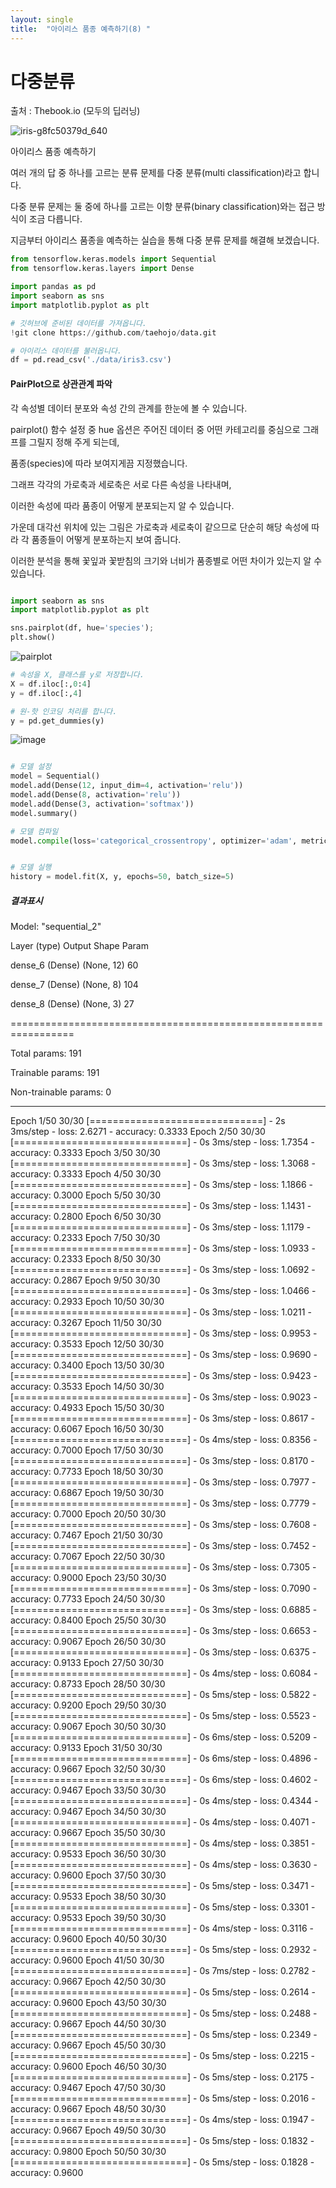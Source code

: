 ```yaml
---
layout: single
title:  "아이리스 품종 예측하기(8) "
---
```


# 다중분류

출처 : Thebook.io (모두의 딥러닝)



![iris-g8fc50379d_640](https://github.com/jasminherb/jasminherb.github.io/assets/133365586/dd20737f-94eb-4610-95d1-268879b3517c)



아이리스 품종 예측하기

여러 개의 답 중 하나를 고르는 분류 문제를 다중 분류(multi classification)라고 합니다. 

다중 분류 문제는 둘 중에 하나를 고르는 이항 분류(binary classification)와는 접근 방식이 조금 다릅니다. 

지금부터 아이리스 품종을 예측하는 실습을 통해 다중 분류 문제를 해결해 보겠습니다.

```python
from tensorflow.keras.models import Sequential
from tensorflow.keras.layers import Dense

import pandas as pd
import seaborn as sns
import matplotlib.pyplot as plt

# 깃허브에 준비된 데이터를 가져옵니다.
!git clone https://github.com/taehojo/data.git

# 아이리스 데이터를 불러옵니다.
df = pd.read_csv('./data/iris3.csv')
```


#### PairPlot으로 상관관계 파악

각 속성별 데이터 분포와 속성 간의 관계를 한눈에 볼 수 있습니다. 

pairplot() 함수 설정 중 hue 옵션은 주어진 데이터 중 어떤 카테고리를 중심으로 그래프를 그릴지 정해 주게 되는데,

품종(species)에 따라 보여지게끔 지정했습니다. 

그래프 각각의 가로축과 세로축은 서로 다른 속성을 나타내며, 

이러한 속성에 따라 품종이 어떻게 분포되는지 알 수 있습니다. 

가운데 대각선 위치에 있는 그림은 가로축과 세로축이 같으므로 단순히 해당 속성에 따라 각 품종들이 어떻게 분포하는지 보여 줍니다. 

이러한 분석을 통해 꽃잎과 꽃받침의 크기와 너비가 품종별로 어떤 차이가 있는지 알 수 있습니다.

```python

import seaborn as sns
import matplotlib.pyplot as plt

sns.pairplot(df, hue='species'); 
plt.show()

```

![pairplot](https://github.com/jasminherb/jasminherb.github.io/assets/133365586/e7d6951d-2796-48f3-b801-c3699b70f7d1)




```python
# 속성을 X, 클래스를 y로 저장합니다.
X = df.iloc[:,0:4]
y = df.iloc[:,4]

# 원-핫 인코딩 처리를 합니다.
y = pd.get_dummies(y)
```
![image](https://github.com/jasminherb/jasminherb.github.io/assets/133365586/5544af2a-5029-487d-9496-a3e604ca31d0)



```python

# 모델 설정
model = Sequential()
model.add(Dense(12, input_dim=4, activation='relu'))
model.add(Dense(8, activation='relu'))
model.add(Dense(3, activation='softmax'))
model.summary()

# 모델 컴파일
model.compile(loss='categorical_crossentropy', optimizer='adam', metrics=['accuracy'])


# 모델 실행
history = model.fit(X, y, epochs=50, batch_size=5)

```

##### 결과표시

Model: "sequential_2"


 Layer (type)                Output Shape              Param   

 dense_6 (Dense)             (None, 12)                60        
                                                                 
 dense_7 (Dense)             (None, 8)                 104       
                                                                 
 dense_8 (Dense)             (None, 3)                 27        
                                                                 
=================================================================

Total params: 191

Trainable params: 191

Non-trainable params: 0

_________________________________________________________________

Epoch 1/50
30/30 [==============================] - 2s 3ms/step - loss: 2.6271 - accuracy: 0.3333
Epoch 2/50
30/30 [==============================] - 0s 3ms/step - loss: 1.7354 - accuracy: 0.3333
Epoch 3/50
30/30 [==============================] - 0s 3ms/step - loss: 1.3068 - accuracy: 0.3333
Epoch 4/50
30/30 [==============================] - 0s 3ms/step - loss: 1.1866 - accuracy: 0.3000
Epoch 5/50
30/30 [==============================] - 0s 3ms/step - loss: 1.1431 - accuracy: 0.2800
Epoch 6/50
30/30 [==============================] - 0s 3ms/step - loss: 1.1179 - accuracy: 0.2333
Epoch 7/50
30/30 [==============================] - 0s 3ms/step - loss: 1.0933 - accuracy: 0.2333
Epoch 8/50
30/30 [==============================] - 0s 3ms/step - loss: 1.0692 - accuracy: 0.2867
Epoch 9/50
30/30 [==============================] - 0s 3ms/step - loss: 1.0466 - accuracy: 0.2933
Epoch 10/50
30/30 [==============================] - 0s 3ms/step - loss: 1.0211 - accuracy: 0.3267
Epoch 11/50
30/30 [==============================] - 0s 3ms/step - loss: 0.9953 - accuracy: 0.3533
Epoch 12/50
30/30 [==============================] - 0s 3ms/step - loss: 0.9690 - accuracy: 0.3400
Epoch 13/50
30/30 [==============================] - 0s 3ms/step - loss: 0.9423 - accuracy: 0.3533
Epoch 14/50
30/30 [==============================] - 0s 3ms/step - loss: 0.9023 - accuracy: 0.4933
Epoch 15/50
30/30 [==============================] - 0s 3ms/step - loss: 0.8617 - accuracy: 0.6067
Epoch 16/50
30/30 [==============================] - 0s 4ms/step - loss: 0.8356 - accuracy: 0.7000
Epoch 17/50
30/30 [==============================] - 0s 3ms/step - loss: 0.8170 - accuracy: 0.7733
Epoch 18/50
30/30 [==============================] - 0s 3ms/step - loss: 0.7977 - accuracy: 0.6867
Epoch 19/50
30/30 [==============================] - 0s 3ms/step - loss: 0.7779 - accuracy: 0.7000
Epoch 20/50
30/30 [==============================] - 0s 3ms/step - loss: 0.7608 - accuracy: 0.7467
Epoch 21/50
30/30 [==============================] - 0s 3ms/step - loss: 0.7452 - accuracy: 0.7067
Epoch 22/50
30/30 [==============================] - 0s 3ms/step - loss: 0.7305 - accuracy: 0.9000
Epoch 23/50
30/30 [==============================] - 0s 3ms/step - loss: 0.7090 - accuracy: 0.7733
Epoch 24/50
30/30 [==============================] - 0s 3ms/step - loss: 0.6885 - accuracy: 0.8400
Epoch 25/50
30/30 [==============================] - 0s 3ms/step - loss: 0.6653 - accuracy: 0.9067
Epoch 26/50
30/30 [==============================] - 0s 3ms/step - loss: 0.6375 - accuracy: 0.9133
Epoch 27/50
30/30 [==============================] - 0s 4ms/step - loss: 0.6084 - accuracy: 0.8733
Epoch 28/50
30/30 [==============================] - 0s 5ms/step - loss: 0.5822 - accuracy: 0.9200
Epoch 29/50
30/30 [==============================] - 0s 5ms/step - loss: 0.5523 - accuracy: 0.9067
Epoch 30/50
30/30 [==============================] - 0s 6ms/step - loss: 0.5209 - accuracy: 0.9133
Epoch 31/50
30/30 [==============================] - 0s 6ms/step - loss: 0.4896 - accuracy: 0.9667
Epoch 32/50
30/30 [==============================] - 0s 6ms/step - loss: 0.4602 - accuracy: 0.9467
Epoch 33/50
30/30 [==============================] - 0s 4ms/step - loss: 0.4344 - accuracy: 0.9467
Epoch 34/50
30/30 [==============================] - 0s 4ms/step - loss: 0.4071 - accuracy: 0.9667
Epoch 35/50
30/30 [==============================] - 0s 4ms/step - loss: 0.3851 - accuracy: 0.9533
Epoch 36/50
30/30 [==============================] - 0s 4ms/step - loss: 0.3630 - accuracy: 0.9600
Epoch 37/50
30/30 [==============================] - 0s 5ms/step - loss: 0.3471 - accuracy: 0.9533
Epoch 38/50
30/30 [==============================] - 0s 5ms/step - loss: 0.3301 - accuracy: 0.9533
Epoch 39/50
30/30 [==============================] - 0s 4ms/step - loss: 0.3116 - accuracy: 0.9600
Epoch 40/50
30/30 [==============================] - 0s 5ms/step - loss: 0.2932 - accuracy: 0.9600
Epoch 41/50
30/30 [==============================] - 0s 7ms/step - loss: 0.2782 - accuracy: 0.9667
Epoch 42/50
30/30 [==============================] - 0s 5ms/step - loss: 0.2614 - accuracy: 0.9600
Epoch 43/50
30/30 [==============================] - 0s 5ms/step - loss: 0.2488 - accuracy: 0.9667
Epoch 44/50
30/30 [==============================] - 0s 5ms/step - loss: 0.2349 - accuracy: 0.9667
Epoch 45/50
30/30 [==============================] - 0s 5ms/step - loss: 0.2215 - accuracy: 0.9600
Epoch 46/50
30/30 [==============================] - 0s 5ms/step - loss: 0.2175 - accuracy: 0.9467
Epoch 47/50
30/30 [==============================] - 0s 5ms/step - loss: 0.2016 - accuracy: 0.9667
Epoch 48/50
30/30 [==============================] - 0s 4ms/step - loss: 0.1947 - accuracy: 0.9667
Epoch 49/50
30/30 [==============================] - 0s 5ms/step - loss: 0.1832 - accuracy: 0.9800
Epoch 50/50
30/30 [==============================] - 0s 5ms/step - loss: 0.1828 - accuracy: 0.9600



